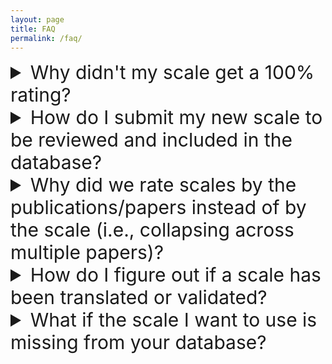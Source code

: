 ```yaml
---
layout: page
title: FAQ
permalink: /faq/
---
```


<details>
  <summary style="font-size: 30px;">Why didn't my scale get a 100% rating?</summary>
  <p>If a scale did not receive a perfect rating (13/13 points) then it is because the paper we reviewed either did not conduct the corresponding analysis or did not report it. We would like to make it clear that just because a scale has not received a perfect score using our guideline (as most scales have not) does not mean that it should not be used. We simply provide the reader/researcher with the information about the missing components in the scale development process to allow them to make as informed a decision as possible.</p>
</details>

<details>
  <summary style="font-size: 30px;">How do I submit my new scale to be reviewed and included in the database?</summary>
  <p>Please submit it for review by emailing us at <a href="mailto:HRIscaleDatabase@gmail.com">HRIscaleDatabase@gmail.com</a> with "Scale Submission for Review" as the title.</p>
</details>

<details>
  <summary style="font-size: 30px;">Why did we rate scales by the publications/papers instead of by the scale (i.e., collapsing across multiple papers)?</summary>
  <p>We made the decision to rate scales by paper to preserve as much information as possible. With the current design, the database will eventually include a repository of all the versions of a scale that have ever existed. This provides the reader/researcher with the freedom to choose which version of the scale they want to use in their research project.</p>
</details>

<details>
  <summary style="font-size: 30px;">How do I figure out if a scale has been translated or validated?</summary>
  <p>If a scale has been translated, we will include a link to the publication in the comments section of the original version of the scale. If a scale has been validated, it will meet the criteria to receive a point (i.e., checkmark) on the final guideline item "Was a test of validity (e.g., predictive, concurrent, convergent, discriminant) reported?" on the scale's page in our database. Where possible, we will also include a link to the validation study (if it has not yet been rated by our team). If a scale has been validated and we have rated it (e.g. the avatar embodiment scale), then it will appear on the database page with a "- Validated" label next to the scale title.</p>
</details>

<details>
  <summary style="font-size: 30px;">What if the scale I want to use is missing from your database?</summary>
  <p>That means we have not reviewed and rated it yet. Please submit it for review by emailing us at <a href="mailto:HRIscaleDatabase@gmail.com">HRIscaleDatabase@gmail.com</a> with "Scale Submission for Review" as the title.</p>
</details>


